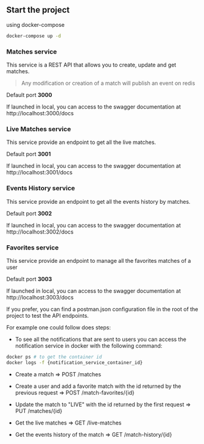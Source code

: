 ## Start the project

using docker-compose

```bash
docker-compose up -d
```

### Matches service

This service is a REST API that allows you to create, update and get matches.

> Any modification or creation of a match will publish an event on redis

Default port **3000**

If launched in local, you can access to the swagger documentation at http://localhost:3000/docs

### Live Matches service

This service provide an endpoint to get all the live matches.

Default port **3001**

If launched in local, you can access to the swagger documentation at http://localhost:3001/docs

### Events History service

This service provide an endpoint to get all the events history by matches.

Default port **3002**

If launched in local, you can access to the swagger documentation at http://localhost:3002/docs

### Favorites service

This service provide an endpoint to manage all the favorites matches of a user

Default port **3003**

If launched in local, you can access to the swagger documentation at http://localhost:3003/docs

If you prefer, you can find a postman.json configuration file in the root of the project to test the API endpoints.

For example one could follow does steps:

- To see all the notifications that are sent to users you can access the notification service in docker with the following command:

```bash
docker ps # to get the container id
docker logs -f {notification_service_container_id}
```

- Create a match
  => POST /matches

- Create a user and add a favorite match with the id returned by the previous request
  => POST /match-favorites/{id}

- Update the match to "LIVE" with the id returned by the first request
  => PUT /matches/{id}

- Get the live matches
  => GET /live-matches

- Get the events history of the match
  => GET /match-history/{id}
